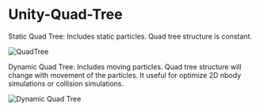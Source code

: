 # Unity-Quad-Tree
Static Quad Tree: Includes static particles. Quad tree structure is constant.

![QuadTree](https://github.com/NinjaOnTour/Unity-Quad-Tree/assets/70662656/0eb20084-dd2e-4abb-9dbc-b5512e9b4471)

Dynamic Quad Tree: Includes moving particles. Quad tree structure will change with movement of the particles. It useful for optimize 2D nbody simulations or collision simulations.



![Dynamic Quad Tree](https://github.com/NinjaOnTour/Unity-Quad-Tree/assets/70662656/7917b707-615f-4c4c-a018-674a7eceaeca)

